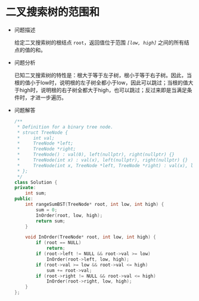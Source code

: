 # 二叉搜索树的范围和



- 问题描述

  给定二叉搜索树的根结点 `root`，返回值位于范围 *`[low, high]`* 之间的所有结点的值的和。



- 问题分析

  已知二叉搜索树的特性是：根大于等于左子树，根小于等于右子树。因此，当根的值小于low时，说明根的左子树全都小于low，因此可以跳过；当根的值大于high时，说明根的右子树全都大于high，也可以跳过；反过来即是当满足条件时，才进一步遍历。



- 问题解答

  ```c++
  /**
   * Definition for a binary tree node.
   * struct TreeNode {
   *     int val;
   *     TreeNode *left;
   *     TreeNode *right;
   *     TreeNode() : val(0), left(nullptr), right(nullptr) {}
   *     TreeNode(int x) : val(x), left(nullptr), right(nullptr) {}
   *     TreeNode(int x, TreeNode *left, TreeNode *right) : val(x), left(left), right(right) {}
   * };
   */
  class Solution {
  private:
      int sum;
  public:
      int rangeSumBST(TreeNode* root, int low, int high) {
          sum = 0;
          InOrder(root, low, high);
          return sum;
      }
  
      void InOrder(TreeNode* root, int low, int high) {
          if (root == NULL)
              return;
          if (root->left != NULL && root->val >= low)
              InOrder(root->left, low, high);
          if (root->val >= low && root->val <= high)
              sum += root->val;
          if (root->right != NULL && root->val <= high)
              InOrder(root->right, low, high);
      }
  };
  ```

  





